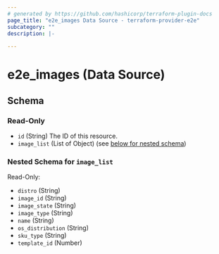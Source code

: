 ```yaml
---
# generated by https://github.com/hashicorp/terraform-plugin-docs
page_title: "e2e_images Data Source - terraform-provider-e2e"
subcategory: ""
description: |-
  
---
```


# e2e_images (Data Source)





<!-- schema generated by tfplugindocs -->
## Schema

### Read-Only

- `id` (String) The ID of this resource.
- `image_list` (List of Object) (see [below for nested schema](#nestedatt--image_list))

<a id="nestedatt--image_list"></a>
### Nested Schema for `image_list`

Read-Only:

- `distro` (String)
- `image_id` (String)
- `image_state` (String)
- `image_type` (String)
- `name` (String)
- `os_distribution` (String)
- `sku_type` (String)
- `template_id` (Number)


